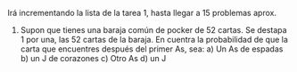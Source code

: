 Irá incrementando la lista de la tarea 1, hasta llegar a 15 problemas aprox. 

1. Supon que tienes una baraja común de pocker de 52 cartas. Se destapa 1 por una, las 52 cartas de la baraja. En cuentra la probabilidad de que la carta que encuentres después del primer As, sea:
  a) Un As de espadas
  b) un J de corazones
  c) Otro As
  d) un J
  
